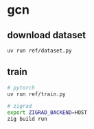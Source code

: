 # gcn

## download dataset

```bash
uv run ref/dataset.py
```

## train

```bash
# pytorch
uv run ref/train.py

# zigrad
export ZIGRAD_BACKEND=HOST
zig build run
```
